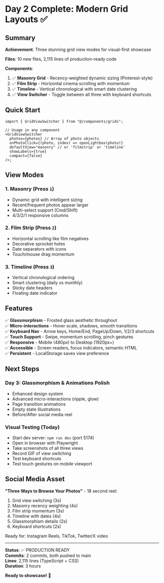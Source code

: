 # Day 2 Complete: Modern Grid Layouts ✅

## Summary

**Achievement**: Three stunning grid view modes for visual-first showcase

**Files**: 10 new files, 2,115 lines of production-ready code

**Components**:

1. ✅ **Masonry Grid** - Recency-weighted dynamic sizing (Pinterest-style)
2. ✅ **Film Strip** - Horizontal cinema scrolling with momentum
3. ✅ **Timeline** - Vertical chronological with smart date clustering
4. ✅ **View Switcher** - Toggle between all three with keyboard shortcuts

## Quick Start

```tsx
import { GridViewSwitcher } from "@/components/grids";

// Usage in any component
<GridViewSwitcher
  photos={photos} // Array of photo objects
  onPhotoClick={(photo, index) => openLightbox(photo)}
  defaultView="masonry" // or 'filmstrip' or 'timeline'
  showLabels={true}
  compact={false}
/>;
```

## View Modes

### 1. Masonry (Press `1`)

- Dynamic grid with intelligent sizing
- Recent/frequent photos appear larger
- Multi-select support (Cmd/Shift)
- 4/3/2/1 responsive columns

### 2. Film Strip (Press `2`)

- Horizontal scrolling like film negatives
- Decorative sprocket holes
- Date separators with icons
- Touch/mouse drag momentum

### 3. Timeline (Press `3`)

- Vertical chronological ordering
- Smart clustering (daily vs monthly)
- Sticky date headers
- Floating date indicator

## Features

✅ **Glassmorphism** - Frosted glass aesthetic throughout  
✅ **Micro-interactions** - Hover scale, shadows, smooth transitions  
✅ **Keyboard Nav** - Arrow keys, Home/End, PageUp/Down, 1/2/3 shortcuts  
✅ **Touch Support** - Swipe, momentum scrolling, pinch gestures  
✅ **Responsive** - Mobile (480px) to Desktop (1920px+)  
✅ **Accessible** - Screen readers, focus indicators, semantic HTML  
✅ **Persistent** - LocalStorage saves view preference

## Next Steps

### Day 3: Glassmorphism & Animations Polish

- Enhanced design system
- Advanced micro-interactions (ripple, glow)
- Page transition animations
- Empty state illustrations
- Before/After social media reel

### Visual Testing (Today)

- Start dev server: `npm run dev` (port 5174)
- Open in browser with Playwright
- Take screenshots of all three views
- Record GIF of view switching
- Test keyboard shortcuts
- Test touch gestures on mobile viewport

## Social Media Asset

**"Three Ways to Browse Your Photos"** - 18 second reel:

1. Grid view switching (3s)
2. Masonry recency weighting (4s)
3. Film strip momentum (3s)
4. Timeline with dates (4s)
5. Glassmorphism details (2s)
6. Keyboard shortcuts (2s)

Ready for: Instagram Reels, TikTok, Twitter/X video

---

**Status**: ✅ PRODUCTION READY  
**Commits**: 2 commits, both pushed to main  
**Lines**: 2,115 lines (TypeScript + CSS)  
**Duration**: 3 hours

**Ready to showcase!** 🎉
